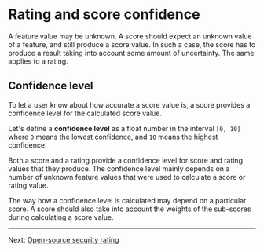 # Rating and score confidence

A feature value may be unknown. A score should expect an unknown value of a feature,
and still produce a score value.
In such a case, the score has to produce a result taking into account some amount of uncertainty.
The same applies to a rating.

## Confidence level

To let a user know about how accurate a score value is, a score provides a confidence level
for the calculated score value.

Let's define a **confidence level** as a float number in the interval `[0, 10]`
where `0` means the lowest confidence, and `10` means the highest confidence.

Both a score and a rating provide a confidence level for score and rating values
that they produce. The confidence level mainly depends on a number of unknown feature values
that were used to calculate a score or rating value.

The way how a confidence level is calculated may depend on a particular score.
A score should also take into account the weights of the sub-scores during calculating a score value.

---

Next: [Open-source security rating](oss_security_rating.md)

